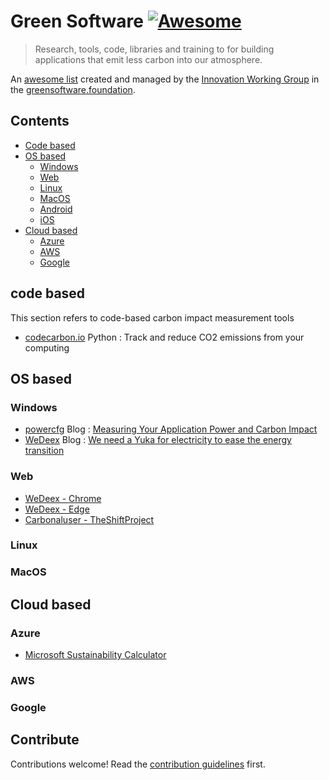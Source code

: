 # Green Software [![Awesome](https://awesome.re/badge.svg)](https://awesome.re)

> Research, tools, code, libraries and training to for building applications that emit less carbon into our atmosphere.

An [awesome list](https://awesome.re) created and managed by the [Innovation Working Group](https://github.com/Green-Software-Foundation/innovation_wg) in the [greensoftware.foundation](https://greensoftware.foundation).

## Contents

- [Code based](#code-base)
- [OS based](#OS-based)
    - [Windows](#Windows)
    - [Web](#Web)
    - [Linux](#Linux)
    - [MacOS](#MacOS)
    - [Android](#Android)
    - [iOS](#iOS)
- [Cloud based](#cloud)
    - [Azure](#Azure)
    - [AWS](#AWS)
    - [Google](#Google)

## code based

This section refers to code-based carbon impact measurement tools

- [codecarbon.io](http://codecarbon.io/) Python : Track and reduce CO2 emissions from your computing


## OS based

### Windows

- [powercfg](https://docs.microsoft.com/en-us/windows-hardware/design/device-experiences/powercfg-command-line-options) 
    Blog : [Measuring Your Application Power and Carbon Impact](https://devblogs.microsoft.com/sustainable-software/measuring-your-application-power-and-carbon-impact-part-1/)
- [WeDeex](https://github.com/Wedeex-DevTeam/WedeexApp)
    Blog : [We need a Yuka for electricity to ease the energy transition](https://devblogs.microsoft.com/sustainable-software/we-need-a-yuka-for-electricity-to-ease-the-energy-transition/)

### Web
- [WeDeex - Chrome](https://chrome.google.com/webstore/detail/wedeex/ojlagggckhpedblhemgjhecbggnibale)
- [WeDeex - Edge](https://microsoftedge.microsoft.com/addons/detail/wedeex/jbocoolinibenmobjadejejdbanalfee)
- [Carbonaluser - TheShiftProject](https://chrome.google.com/webstore/detail/carbonalyser/oblfkaonopplpldppkjdhnlcmkhgbcok)


### Linux

### MacOS

## Cloud based

### Azure

- [Microsoft Sustainability Calculator](https://appsource.microsoft.com/en-us/product/power-bi/coi-sustainability.sustainability_dashboard)

### AWS

### Google

## Contribute

Contributions welcome! Read the [contribution guidelines](contributing.md) first.
